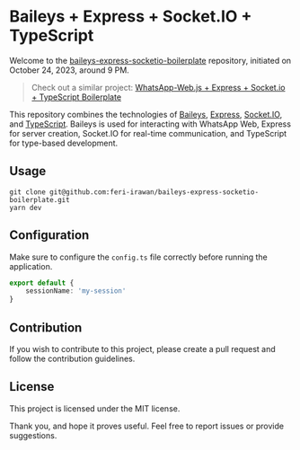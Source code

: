 # Baileys + Express + Socket.IO + TypeScript

Welcome to the [baileys-express-socketio-boilerplate](https://github.com/feri-irawan/baileys-express-socketio-boilerplate) repository, initiated on October 24, 2023, around 9 PM.

> Check out a similar project: [WhatsApp-Web.js + Express + Socket.io + TypeScript Boilerplate](https://github.com/feri-irawan/wwebjs-express-socketio-boilerplate)

This repository combines the technologies of [Baileys](https://github.com/WhiskeySockets/Baileys), [Express](https://github.com/expressjs/express), [Socket.IO](https://github.com/socketio/socket.io), and [TypeScript](https://github.com/microsoft/TypeScript). Baileys is used for interacting with WhatsApp Web, Express for server creation, Socket.IO for real-time communication, and TypeScript for type-based development.

## Usage
```
git clone git@github.com:feri-irawan/baileys-express-socketio-boilerplate.git
yarn dev
```

## Configuration
Make sure to configure the `config.ts` file correctly before running the application.

```typescript
export default {
    sessionName: 'my-session'
}
```

## Contribution
If you wish to contribute to this project, please create a pull request and follow the contribution guidelines.

## License
This project is licensed under the MIT license.

Thank you, and hope it proves useful. Feel free to report issues or provide suggestions.
